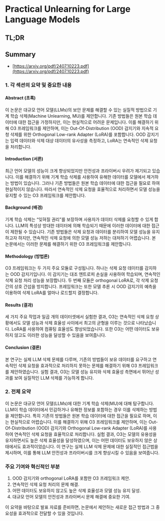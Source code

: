 # Practical Unlearning for Large Language Models
## TL;DR
## Summary
- [https://arxiv.org/pdf/2407.10223.pdf](https://arxiv.org/pdf/2407.10223.pdf)

### 1. 각 섹션의 요약 및 중요한 내용

#### Abstract (초록)
이 논문은 대규모 언어 모델(LLMs)의 보안 문제를 해결할 수 있는 실질적 방법으로 기계 학습 삭제(Machine Unlearning, MU)를 제안합니다. 기존 방법들은 원본 학습 데이터에 대한 접근을 가정하지만, 이는 현실적으로 어려운 문제입니다. 이를 해결하기 위해 O3 프레임워크를 제안하며, 이는 Out-Of-Distribution (OOD) 감지기와 지속적 요청 삭제를 위한 Orthogonal Low-rank Adapter (LoRA)를 포함합니다. OOD 감지기는 입력 데이터와 삭제 대상 데이터의 유사성을 측정하고, LoRA는 연속적인 삭제 요청을 처리합니다.

#### Introduction (서론)
최근 언어 모델의 성능이 크게 향상되었지만 안전성과 프라이버시 우려가 제기되고 있습니다. 이를 해결하기 위해 기계 학습 삭제를 사용하여 유해한 데이터를 모델에서 제거하는 방법이 있습니다. 그러나 기존 방법들은 원본 학습 데이터에 대한 접근을 필요로 하여 현실적이지 않습니다. 따라서 연속적인 삭제 요청을 효율적으로 처리하면서 모델 성능을 유지할 수 있는 O3 프레임워크를 제안합니다.

#### Background (배경)
기계 학습 삭제는 “잊혀질 권리”를 보장하며 사용자가 데이터 삭제를 요청할 수 있게 합니다. LLM의 특성상 방대한 데이터에 의해 학습되기 때문에 이러한 데이터에 대한 접근이 제한될 수 있습니다. 기존 방법들은 삭제 요청과 데이터를 분리하여 모델 성능을 유지하고자 하지만, 연속적인 삭제 요청에 의한 모델 성능 저하는 대처하기 어렵습니다. 본 논문에서는 이러한 문제를 해결하기 위한 O3 프레임워크를 제안합니다.

#### Methodology (방법론)
O3 프레임워크는 두 가지 주요 모듈로 구성됩니다. 하나는 삭제 요청 데이터를 감지하는 OOD 감지기입니다. 이 감지기는 대조 엔트로피 손실을 사용하여 학습되며, 연속적인 삭제 요청 처리 성능을 보장합니다. 두 번째 모듈은 orthogonal LoRA로, 각 삭제 요청 간의 상호 간섭을 방지합니다. 프레임워크는 또한 모델 추론 시 OOD 감지기의 예측을 이용하여 삭제 LoRA를 얼마나 로드할지 결정합니다.

#### Results (결과)
세 가지 주요 작업과 일곱 개의 데이터셋에서 실험한 결과, O3는 연속적인 삭제 요청 상황에서도 모델 성능과 삭제 효율성 사이에서 최고의 균형을 이루는 것으로 나타났습니다. LoRA를 사용하여 컴퓨팅 효율성도 향상되었습니다. 또한 O3는 어떤 데이터도 보유하지 않고도 이러한 성능을 달성할 수 있음을 보여줍니다.

#### Conclusion (결론)
본 연구는 실제 LLM 삭제 문제를 다루며, 기존의 방법들이 보유 데이터를 요구하고 연속적인 삭제 요청을 효과적으로 처리하지 못하는 문제를 해결하기 위해 O3 프레임워크를 제안하였습니다. 실험 결과, O3는 모델 성능 유지와 삭제 효율성 측면에서 뛰어난 성과를 보여 실질적인 LLM 삭제를 가능하게 합니다.

### 2. 전체 요약
이 논문은 대규모 언어 모델(LLMs)에 대한 기계 학습 삭제(MU)에 대해 탐구합니다. LLM이 학습 데이터에서 민감하거나 유해한 정보를 포함하는 경우 이를 삭제하는 방법을 제안합니다. 특히 기존의 방법들은 원본 학습 데이터에 대한 접근을 필요로 하며, 이는 현실적으로 어렵습니다. 이를 해결하기 위해 O3 프레임워크를 제안하며, 이는 Out-Of-Distribution (OOD) 감지기와 Orthogonal Low-rank Adapter (LoRA)를 사용하여 연속적인 삭제 요청을 효율적으로 처리합니다. 실험 결과, O3는 모델의 유용성을 유지하면서도 높은 삭제 효율성을 달성하였으며, 이는 어떤 데이터도 보유하지 않은 상태에서도 효과적이었습니다. 이 연구는 실제 LLM 삭제 문제에 대한 실질적인 접근법을 제시하며, 이를 통해 LLM 안전성과 프라이버시를 크게 향상시킬 수 있음을 보여줍니다.

### 주요 기여와 혁신적인 부분
1. OOD 감지기와 orthogonal LoRA를 포함한 O3 프레임워크 제안.
2. 연속적인 삭제 요청 처리의 문제 해결.
3. 어떤 데이터도 보유하지 않고도 높은 삭제 효율성과 모델 성능 유지 달성.
4. 대규모 언어 모델의 안전성과 프라이버시 문제 해결에 중요한 기여.

이 요약을 바탕으로 발표 자료를 준비하면, 논문에서 제안하는 새로운 접근 방법과 그 중요성을 효과적으로 전달할 수 있을 것입니다.